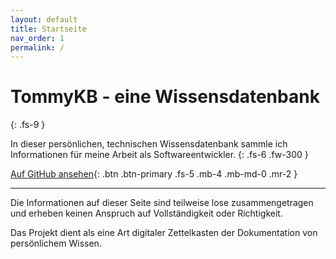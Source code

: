 ```yaml
---
layout: default
title: Startseite
nav_order: 1
permalink: /
---
```


# TommyKB - eine Wissensdatenbank
{: .fs-9 }

In dieser persönlichen, technischen Wissensdatenbank sammle ich Informationen 
für meine Arbeit als Softwareentwickler.
{: .fs-6 .fw-300 }

[Auf GitHub ansehen](https://github.com/dreadwarrior/kb){: .btn .btn-primary .fs-5 .mb-4 .mb-md-0 .mr-2 }

---

Die Informationen auf dieser Seite sind teilweise lose zusammengetragen und 
erheben keinen Anspruch auf Vollständigkeit oder Richtigkeit.

Das Projekt dient als eine Art digitaler Zettelkasten der Dokumentation von 
persönlichem Wissen.

